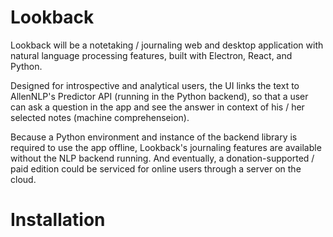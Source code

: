 # Lookback

Lookback will be a notetaking / journaling web and desktop application with natural language processing features, built with Electron, React, and Python.

Designed for introspective and analytical users, the UI links the text to AllenNLP's Predictor API (running in the Python backend), so that a user can ask a question in the app and see the answer in context of his / her selected notes (machine comprehenseion). 

Because a Python environment and instance of the backend library is required to use the app offline, Lookback's journaling features are available without the NLP backend running. And eventually, a donation-supported / paid edition could be serviced for online users through a server on the cloud.

# Installation
